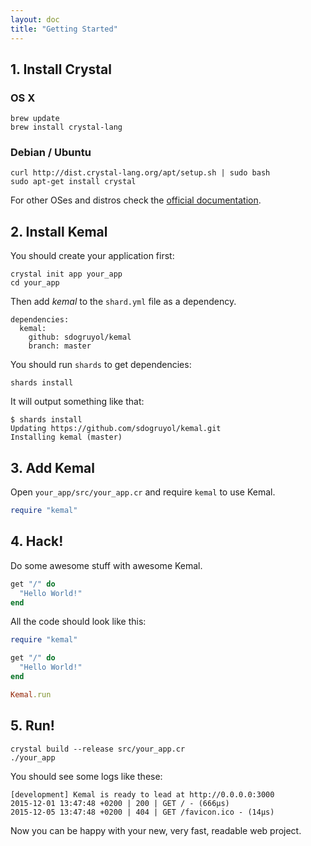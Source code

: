 ```yaml
---
layout: doc
title: "Getting Started"
---
```


## 1. Install Crystal

### OS X

```
brew update
brew install crystal-lang
```

### Debian / Ubuntu

```
curl http://dist.crystal-lang.org/apt/setup.sh | sudo bash
sudo apt-get install crystal
```

For other OSes and distros check the [official documentation](http://crystal-lang.org/docs/installation/on_debian_and_ubuntu.html).

## 2. Install Kemal

You should create your application first:

```
crystal init app your_app
cd your_app
```

Then add *kemal* to the `shard.yml` file as a dependency.

```
dependencies:
  kemal:
    github: sdogruyol/kemal
    branch: master
```

You should run `shards` to get dependencies:

```
shards install
```

It will output something like that:

```
$ shards install
Updating https://github.com/sdogruyol/kemal.git
Installing kemal (master)
```

## 3. Add Kemal

Open `your_app/src/your_app.cr` and require `kemal` to use Kemal.

```ruby
require "kemal"
```

## 4. Hack!

Do some awesome stuff with awesome Kemal.

```ruby
get "/" do
  "Hello World!"
end
```

All the code should look like this:

```ruby
require "kemal"

get "/" do
  "Hello World!"
end

Kemal.run
```

## 5. Run!

```
crystal build --release src/your_app.cr
./your_app
```

You should see some logs like these:

```
[development] Kemal is ready to lead at http://0.0.0.0:3000
2015-12-01 13:47:48 +0200 | 200 | GET / - (666µs)
2015-12-05 13:47:48 +0200 | 404 | GET /favicon.ico - (14µs)
```

Now you can be happy with your new, very fast, readable web project.
